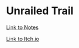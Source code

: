 # Unrailed Trail

[Link to Notes](https://docs.google.com/document/d/13B352QQnA_4tCBFVbqhsO5fyy54DFIpYJWI45_4yvGA/edit)

[Link to Itch.io](https://nick-dellaquilo.itch.io/unrailed-trail)

